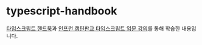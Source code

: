 # typescript-handbook
[타입스크립트 핸드북](https://joshua1988.github.io/ts)과 [인프런 캡틴판교 타입스크립트 입문 강의](https://www.inflearn.com/course/%ED%83%80%EC%9E%85%EC%8A%A4%ED%81%AC%EB%A6%BD%ED%8A%B8-%EC%9E%85%EB%AC%B8)를 통해 학습한 내용입니다.


